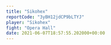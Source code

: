 ```yaml
---
title: "Sikohex"
reportCode: "3yBH12jdCP9bLTYJ"
player: "Sikohex"
fight: "Opera Hall"
date: 2021-06-07T18:57:55.202000+00:00
---
```

